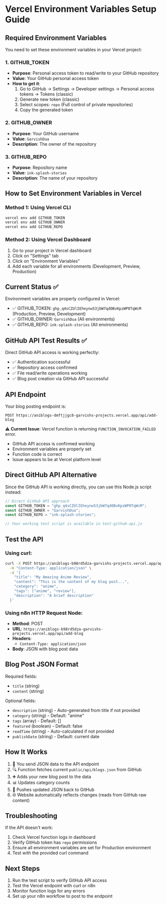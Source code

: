 # Vercel Environment Variables Setup Guide

## Required Environment Variables

You need to set these environment variables in your Vercel project:

### 1. GITHUB_TOKEN
- **Purpose**: Personal access token to read/write to your GitHub repository
- **Value**: Your GitHub personal access token
- **How to get it**:
  1. Go to GitHub → Settings → Developer settings → Personal access tokens → Tokens (classic)
  2. Generate new token (classic)
  3. Select scopes: `repo` (Full control of private repositories)
  4. Copy the generated token

### 2. GITHUB_OWNER
- **Purpose**: Your GitHub username
- **Value**: `GarvishDua`
- **Description**: The owner of the repository

### 3. GITHUB_REPO
- **Purpose**: Repository name
- **Value**: `ink-splash-stories`
- **Description**: The name of your repository

## How to Set Environment Variables in Vercel

### Method 1: Using Vercel CLI
```bash
vercel env add GITHUB_TOKEN
vercel env add GITHUB_OWNER
vercel env add GITHUB_REPO
```

### Method 2: Using Vercel Dashboard
1. Go to your project in Vercel dashboard
2. Click on "Settings" tab
3. Click on "Environment Variables"
4. Add each variable for all environments (Development, Preview, Production)

## Current Status ✅

Environment variables are properly configured in Vercel:

- ✅ GITHUB_TOKEN: `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` (Production, Preview, Development)
- ✅ GITHUB_OWNER: `GarvishDua` (All environments) 
- ✅ GITHUB_REPO: `ink-splash-stories` (All environments)

## GitHub API Test Results ✅

Direct GitHub API access is working perfectly:
- ✅ Authentication successful
- ✅ Repository access confirmed  
- ✅ File read/write operations working
- ✅ Blog post creation via GitHub API successful

## API Endpoint

Your blog posting endpoint is:
```
POST https://aniblogs-dmftjjgc8-garvishs-projects.vercel.app/api/add-blog
```

⚠️ **Current Issue**: Vercel function is returning `FUNCTION_INVOCATION_FAILED` error. 
- GitHub API access is confirmed working
- Environment variables are properly set
- Function code is correct
- Issue appears to be at Vercel platform level

## Direct GitHub API Alternative

Since the GitHub API is working directly, you can use this Node.js script instead:

```javascript
// Direct GitHub API approach
const GITHUB_TOKEN = "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";
const GITHUB_OWNER = "GarvishDua";
const GITHUB_REPO = "ink-splash-stories";

// Your working test script is available in test-github-api.js
```

## Test the API

### Using curl:
```bash
curl -X POST https://aniblogs-b98rd5dza-garvishs-projects.vercel.app/api/add-blog \
  -H "Content-Type: application/json" \
  -d '{
    "title": "My Amazing Anime Review",
    "content": "This is the content of my blog post...",
    "category": "anime",
    "tags": ["anime", "review"],
    "description": "A brief description"
  }'
```

### Using n8n HTTP Request Node:
- **Method**: POST
- **URL**: `https://aniblogs-b98rd5dza-garvishs-projects.vercel.app/api/add-blog`
- **Headers**: 
  - `Content-Type: application/json`
- **Body**: JSON with blog post data

## Blog Post JSON Format

Required fields:
- `title` (string)
- `content` (string)

Optional fields:
- `description` (string) - Auto-generated from title if not provided
- `category` (string) - Default: "anime"
- `tags` (array) - Default: []
- `featured` (boolean) - Default: false
- `readTime` (string) - Auto-calculated if not provided
- `publishDate` (string) - Default: current date

## How It Works

1. 📝 You send JSON data to the API endpoint
2. 🔍 Function fetches current `public/api/blogs.json` from GitHub
3. ➕ Adds your new blog post to the data
4. 📊 Updates category counts
5. 🚀 Pushes updated JSON back to GitHub
6. 🌐 Website automatically reflects changes (reads from GitHub raw content)

## Troubleshooting

If the API doesn't work:
1. Check Vercel function logs in dashboard
2. Verify GitHub token has `repo` permissions
3. Ensure all environment variables are set for Production environment
4. Test with the provided curl command

## Next Steps

1. Run the test script to verify GitHub API access
2. Test the Vercel endpoint with curl or n8n
3. Monitor function logs for any errors
4. Set up your n8n workflow to post to the endpoint
